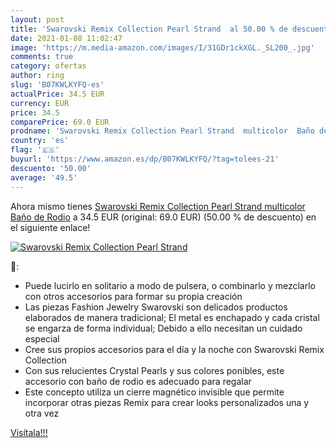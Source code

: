 ```yaml
---
layout: post
title: 'Swarovski Remix Collection Pearl Strand  al 50.00 % de descuento'
date: 2021-01-08 11:02:47
image: 'https://m.media-amazon.com/images/I/31GDr1ckXGL._SL200_.jpg'
comments: true
category: ofertas
author: ring
slug: 'B07KWLKYFQ-es'
actualPrice: 34.5 EUR
currency: EUR
price: 34.5
comparePrice: 69.0 EUR
prodname: 'Swarovski Remix Collection Pearl Strand  multicolor  Baño de Rodio'
country: 'es'
flag: '🇪🇸'
buyurl: 'https://www.amazon.es/dp/B07KWLKYFQ/?tag=tolees-21'
descuento: '50.00'
average: '49.5'
---
```


Ahora mismo tienes [Swarovski Remix Collection Pearl Strand  multicolor  Baño de Rodio](https://www.amazon.es/dp/B07KWLKYFQ/?tag=tolees-21) a 34.5 EUR (original: 69.0 EUR) (50.00 %  de descuento) en el siguiente enlace!

[![Swarovski Remix Collection Pearl Strand ](https://m.media-amazon.com/images/I/31GDr1ckXGL._SL200_.jpg)](https://www.amazon.es/dp/B07KWLKYFQ/?tag=tolees-21)

🔎:

- Puede lucirlo en solitario a modo de pulsera, o combinarlo y mezclarlo con otros accesorios para formar su propia creación
- Las piezas Fashion Jewelry Swarovski son delicados productos elaborados de manera tradicional; El metal es enchapado y cada cristal se engarza de forma individual; Debido a ello necesitan un cuidado especial
- Cree sus propios accesorios para el día y la noche con Swarovski Remix Collection
- Con sus relucientes Crystal Pearls y sus colores ponibles, este accesorio con baño de rodio es adecuado para regalar
- Este concepto utiliza un cierre magnético invisible que permite incorporar otras piezas Remix para crear looks personalizados una y otra vez

[Visítala!!!](https://www.amazon.es/dp/B07KWLKYFQ/?tag=tolees-21)
